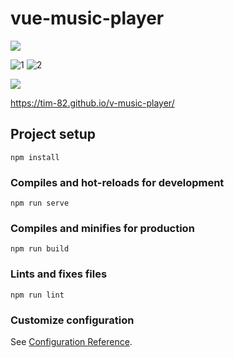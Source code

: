 # vue-music-player
<a href="https://online-letters.ru/" target="_blank"><img src="https://x-lines.ru/letters/i/cyrillicbasic/0031/1f3ab7/20/0/kpws4hdccwog47mupft14hdccfhskhtyc3zzredsqi11yhd1cftze4mdcw.png" border="0" /></a>

![1](https://user-images.githubusercontent.com/56195913/96771337-2e993680-13ea-11eb-9a84-5b96fc76baa4.png)
![2](https://user-images.githubusercontent.com/56195913/96771352-335dea80-13ea-11eb-9964-30d38765e1f8.png)



<a href="https://online-letters.ru/" target="_blank"><img src="https://x-lines.ru/letters/i/cyrillicbasic/0345/264aed/20/0/mfzzkeddcfzny7d1xrog17bypb1zr3e.png" border="0" /></a>


https://tim-82.github.io/v-music-player/
## Project setup
```
npm install
```

### Compiles and hot-reloads for development
```
npm run serve
```

### Compiles and minifies for production
```
npm run build
```

### Lints and fixes files
```
npm run lint
```

### Customize configuration
See [Configuration Reference](https://cli.vuejs.org/config/).
